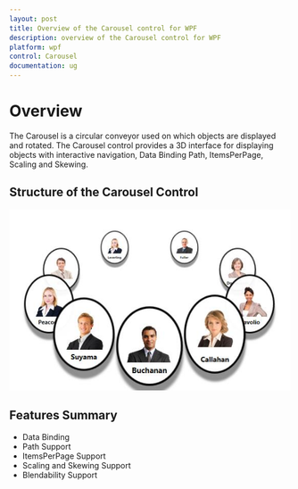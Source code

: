 ```yaml
---
layout: post
title: Overview of the Carousel control for WPF
description: overview of the Carousel control for WPF
platform: wpf
control: Carousel
documentation: ug
---
```


# Overview

The Carousel is a circular conveyor used on which objects are displayed and rotated. The Carousel control provides a 3D interface for displaying objects with interactive navigation, Data Binding Path, ItemsPerPage, Scaling and Skewing.

## Structure of the Carousel Control

![wpf carousel control structure](Getting-Started_images/Getting-Started_img1.jpeg)

## Features Summary

* Data Binding
* Path Support
* ItemsPerPage Support
* Scaling and Skewing Support
* Blendability Support


